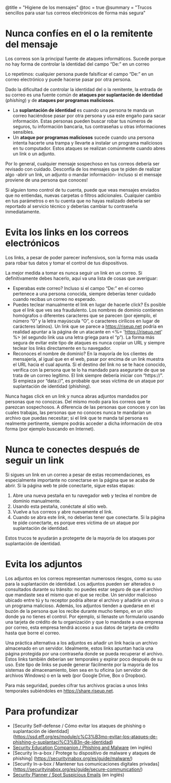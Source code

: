 ﻿@title = "Higiene de los mensajes"
@toc = true
@summary = "Trucos sencillos para usar tus correos electrónicos de forma más segura"

# Nunca confíes en el o la remitente del mensaje

Los correos son la principal fuente de ataques informáticos. Sucede porque no hay forma de controlar la identidad del campo “De:” en un correo

Lo repetimos: cualquier persona puede falsificar el campo “De:” en un correo electrónico y puede hacerse pasar por otra persona.

Dado la dificultad de controlar la identidad del o la remitente, la entrada de su correo es una fuente común de **ataques por suplantación de identidad** (*phishing*) y de **ataques por programas maliciosos**.

* La **suplantación de identidad** es cuando una persona te manda un correo haciéndose pasar por otra persona y usa este engaño para sacar información. Estas personas pueden buscar robar tus números de seguros, tu información bancaria, tus contraseñas u otras informaciones sensibles.
* Un **ataque por programas maliciosos** sucede cuando una persona intenta hacerte una trampa y llevarte a instalar un programa maliciosos en tu computador. Estos ataques se realizan comúnmente cuando abres un link o un adjunto.

Por lo general, cualquier mensaje sospechoso en tus correos debería ser revisado con cuidado. Desconfía de los mensajes que te piden de realizar algo -abrir un link, un adjunto o mandar información- incluso si el mensaje proviene de una persona que conoces!

Si alguien tomo control de tu cuenta, puede que veas mensajes enviados que no entiendas, nuevas carpetas o filtros adicionales. Cualquier cambio en tus parámetros o en tu cuenta que no hayas realizado debería ser reportado al servicio técnico y deberías cambiar tu contraseña inmediatamente.

# Evita los links en los correos electrónicos

Los links, a pesar de poder parecer inofensivos, son la forma más usada para robar tus datos y tomar el control de tus dispositivos.

La mejor medida a tomar es nunca seguir un link en un correo. Si definitivamente debes hacerlo, aquí va una lista de cosas que averiguar:

* Esperabas este correo? Incluso si el campo “De:” en el correo pertenece a una persona conocida, siempre deberías tener cuidado cuando recibas un correo no esperado.
* Puedes teclear manualmente el link en lugar de hacerle click? Es posible que el link que ves sea fraudulento. Los nombres de dominio contienen homógrafos o diferentes caracteres que se parecen (por ejemplo, el número “0” y la letra mayúscula “O”, o caracteres cirílicos en lugar de carácteres latinos). Un link que se parece a <https://riseup.net> podría en realidad apuntar a la página de un atacante en <%= '<a href="https://riseuρ.net">https://riseuρ.net</a>' %> (el segundo link usa una letra griega para el “p”). La forma más segura de evitar este tipo de ataques es nunca copiar un URL y siempre teclear los links directamente en tu navegador.
* Reconoces el nombre de dominio? En la mayoría de los clientes de mensajería, al igual que en el web, pasar por encima de un link muestra el URL hacia el cual apunta. Si el destino del link no se te hace conocido, verifica con la persona que te lo ha mandado para asegurarte de que se trata de un correo legítimo. El link siempre debería iniciar con “https://”. Si empieza por “data://”, es probable que seas víctima de un ataque por suplantación de identidad (phishing).

Nunca hagas click en un link y nunca abras adjuntos mandados por personas que no conozcas. Del mismo modo para los correos que te parezcan sospechosos. A diferencia de las personas que conoces y con las cuales trabajas, las personas que no conoces nunca te mandarían un archivo que puedas necesitar; si el link que te manda tal persona es realmente pertinente, siempre podrás acceder a dicha información de otra forma (por ejemplo buscando en Internet).

# Nunca te conectes después de seguir un link

Si sigues un link en un correo a pesar de estas recomendaciones, es especialmente importante no conectarse en la página que se acaba de abrir. Si la página web te pide conectarte, sigue estas etapas:

1. Abre una nueva pestaña en tu navegador web y teclea el nombre de dominio manualmente.
2. Usando esta pestaña, conéctate al sitio web.
3. Vuelve a tus correos y abre nuevamente el link.
4. Cuando se abra este link, no deberías tener que conectarte. Si la página te pide conectarte, es porque eres víctima de un ataque por suplantación de identidad.

Estos trucos te ayudarán a protegerte de la mayoría de los ataques por suplantación de identidad.

# Evita los adjuntos

Los adjuntos en los correos representan numerosos riesgos, como su uso para la suplantación de identidad. Los adjuntos pueden ser alterados o consultados durante su tránsito: no puedes estar seguro de que el archivo que mandaste sea el mismo que el que se recibe. Un servidor malicioso ubicado entre tú y tu receptor podría alterar el archivo y añadirle un virus o un programa malicioso. Además, los adjuntos tienden a quedarse en el buzón de la persona que los recibe durante mucho tiempo, en un sitio donde ya no tienes el control. Por ejemplo, si llenaste un formulario usando una tarjeta de crédito de tu organización y que lo mandaste a una empresa por correo, esta empresa tendrá acceso a sus datos de tarjeta de crédito hasta que borre el correo.

Una práctica alternativa a los adjuntos es añadir un link hacia un archivo almacenado en un servidor. Idealmente, estos links apuntan hacia una página protegida por una contraseña donde se pueda recuperar el archivo. Estos links también deberían ser temporales y expirar poco después de su uso. Este tipo de links se puede generar fácilmente por la mayoría de los sistemas de almacenamiento, bien sea en tu oficina (un servidor de archivos Windows) o en la web (por Google Drive, Box o Dropbox).

Para más seguridad, puedes cifrar tus archivos gracias a unos links temporales subiéndoles en <https://share.riseup.net>.

# Para profundizar

* [Security Self-defense / Cómo evitar los ataques de phishing o suplantación de identidad]
(https://ssd.eff.org/es/module/c%C3%B3mo-evitar-los-ataques-de-phishing-o-suplantaci%C3%B3n-de-identidad)
* [Security Education Companion / Phishing and Malware](https://sec.eff.org/topics/phishing-and-malware) (en inglés)
* [Security In-a-box / Protege tu dispositivo de malware y ataques de phishing]
(https://securityinabox.org/es/guide/malware/)
* [Security In-a-box / Mantener tus comunicaciones digitales privadas]
(https://securityinabox.org/es/guide/secure-communication/)
* [Security Planner / Spot Suspicious Emails](https://securityplanner.org/#/tool/spot-suspicious-emails) (en inglés)
